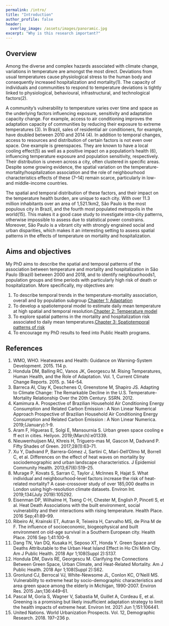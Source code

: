 ```yaml
---
permalink: /intro/
title: "Introduction"
author_profile: false
header:
  overlay_image: /assets/images/panoramic.jpg
excerpt: "Why is this research important?"
---
```


## Overview
Among the diverse and complex hazards associated with climate change, variations in temperature are amongst the most direct. Deviations from usual temperatures cause physiological stress to the human body and consequently increased hospitalization and mortality(1). The capacity of individuals and communities to respond to temperature deviations is tightly linked to physiological, behavioural, infrastructural, and technological factors(2).

A community’s vulnerability to temperature varies over time and space as the underlying factors influencing exposure, sensitivity and adaptation capacity change. For example, access to air conditioning improves the adaptation capacity of communities by reducing their exposure to extreme temperatures (3). In Brazil, sales of residential air conditioners, for example, have doubled between 2010 and 2014 (4). In addition to temporal changes, access to resources and distribution of certain factors is not even over space. One example is greenspaces. They are known to have a local cooling effect(5) as well as a positive impact on a population’s health (6), influencing temperature exposure and population sensitivity, respectively. Their distribution is uneven across a city, often clustered in specific areas. Despite some growing evidence, the spatial variation on the temperature-mortality/hospitalization association and the role of neighbourhood characteristics effects of these (7–14) remain scarce, particularly in low- and middle-income countries.

The spatial and temporal distribution of these factors, and their impact on the temperature health burden, are unique to each city. With over 11.3 million inhabitants over an area of 1,521.1km2, São Paulo is the most populous city in Brazil, and the fourth most populated metropolis in the world(15). This makes it a good case study to investigate intra-city patterns, otherwise impossible to assess due to statistical power constrains. Moreover, São Paulo is a vibrant city with strongly engrained social and urban disparities, which makes it an interesting setting to assess spatial patterns in the effects of temperature on mortality and hospitalization.

## Aims and objectives
My PhD aims to describe the spatial and temporal patterns of the association between temperature and mortality and hospitalization in São Paulo (Brazil) between 2000 and 2018, and to identify neighbourhoods1, population groups and time periods with particularly high risk of death or hospitalization.
More specifically, my objectives are:
1. To describe temporal trends in the temperature-mortality association, overall and by population subgroup [Chapter 1: Adaptation](/climate_and_health/chap1_adaptation.md)
2. To develop a spatiotemporal model to estimate daily mean temperature at high spatial and temporal resolution.[Chapter 2: Temperature model](/climate_and_health/chap2_temp_modelling.md)
3. To explore spatial patterns in the mortality and hospitalization risk associated to daily mean temperatures.[Chapter 3: Spatiotemporal patterns of risk](/climate_and_health/chap3_spatiotemporal_risk.md)
4. To encourage my PhD results to feed into Public Health programs.


## References
1. WMO, WHO. Heatwaves and Health: Guidance on Warning-System Development. 2015. 114 p.
2. Hondula DM, Balling RC, Vanos JK, Georgescu M. Rising Temperatures, Human Health, and the Role of Adaptation. Vol. 1, Current Climate Change Reports. 2015. p. 144–54.
3. Barreca AI, Clay K, Deschenes O, Greenstone M, Shapiro JS. Adapting to Climate Change: The Remarkable Decline in the U.S. Temperature-Mortality Relationship Over the 20th Century. SSRN. 2012.
4. Kamimura A. Prospective of Brazilian Household Air Conditioning Energy Consumption and Related Carbon Emission : A Non Linear Numerical Approach Prospective of Brazilian Household Air Conditioning Energy Consumption and Related Carbon Emission : A Non Linear Numerica. 2019;(January):1–9.
5. Aram F, Higueras E, Solgi E, Mansournia S. Urban green space cooling e ff ect in cities. Heliyon. 2019;(March):e01339.
6. Nieuwenhuijsen MJ, Khreis H, Triguero-mas M, Gascon M, Dadvand P. Fifty Shades of Green. 2017;28(1):63–71.
7. Xu Y, Dadvand P, Barrera-Gómez J, Sartini C, Marí-Dell’Olmo M, Borrell C, et al. Differences on the effect of heat waves on mortality by sociodemographic and urban landscape characteristics. J Epidemiol Community Health. 2013;67(6):519–25.
8. Murage P, Kovats S, Sarran C, Taylor J, McInnes R, Hajat S. What individual and neighbourhood-level factors increase the risk of heat-related mortality? A case-crossover study of over 185,000 deaths in London using high-resolution climate datasets. Environ Int. 2019;134(July 2019):105292.
9. Eisenman DP, Wilhalme H, Tseng C-H, Chester M, English P, Pincetl S, et al. Heat Death Associations with the built environment, social vulnerability and their interactions with rising temperature. Health Place. 2016 Sep;41:89–99.
10. Ribeiro AI, Krainski ET, Autran R, Teixeira H, Carvalho MS, de Pina M de F. The influence of socioeconomic, biogeophysical and built environment on old-age survival in a Southern European city. Health Place. 2016 Sep 1;41:100–9.
11. Dang TN, Van DQ, Kusaka H, Seposo XT, Honda Y. Green Space and Deaths Attributable to the Urban Heat Island Effect in Ho Chi Minh City. Am J Public Health. 2018 Apr 1;108(Suppl 2):S137.
12. Hondula DM, Davis RE, Georgescu M. Clarifying the Connections Between Green Space, Urban Climate, and Heat-Related Mortality. Am J Public Health. 2018 Apr 1;108(Suppl 2):S62.
13. Gronlund CJ, Berrocal VJ, White-Newsome JL, Conlon KC, O’Neill MS. Vulnerability to extreme heat by socio-demographic characteristics and area green space among the elderly in Michigan, 1990-2007. Environ Res. 2015 Jan;136:449–61.
14. Pascal M, Goria S, Wagner V, Sabastia M, Guillet A, Cordeau E, et al. Greening is a promising but likely insufficient adaptation strategy to limit the health impacts of extreme heat. Environ Int. 2021 Jun 1;151:106441.
15. United Nations. World Urbanization Prospects. Vol. 12, Demographic Research. 2018. 197–236 p.
